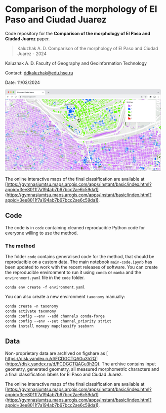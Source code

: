 # Comparison of the morphology of El Paso and Ciudad Juarez
Code repository for the **Comparison of the morphology of El Paso and Ciudad Juarez** paper.

> Kaluzhak A. D. Comparison of the morphology of El Paso and Ciudad Juarez - 2024

Kaluzhak A. D. Faculty of Geography and Geoinformation Technology

Contact: ddkaluzhak@edu.hse.ru

Date: 11/03/2024

[![map](map-exapmle.png)](https://gymnasiumtsu.maps.arcgis.com/apps/instant/basic/index.html?appid=3ee8011f7a194ab7b67bcc2ae6c59da1)

The online interactive maps of the final classification are available at [https://gymnasiumtsu.maps.arcgis.com/apps/instant/basic/index.html?appid=3ee8011f7a194ab7b67bcc2ae6c59da1](https://gymnasiumtsu.maps.arcgis.com/apps/instant/basic/index.html?appid=3ee8011f7a194ab7b67bcc2ae6c59da1).

## Code

The code is in `code` containing cleaned reproducible
Python code for everyone willing to use the method.

### The method
The folder `code` contains generalised code for the method, that should be
reproducible on a custom data. The main notebook `main-code.ipynb` has
been updated to work with the recent releases of software. You can create the
reproducible environment to run it using `conda` or `mamba` and the `environment.yaml`
file in the `code` folder.

```
conda env create -f environment.yaml
```

You can also create a new environment `taxonomy` manually:

```
conda create -n taxonomy
conda activate taxonomy
conda config --env --add channels conda-forge
conda config --env --set channel_priority strict
conda install momepy mapclassify seaborn
```

## Data

Non-proprietary data are archived on figshare as
[ https://disk.yandex.ru/d/FCDGCTQAGu3h2Q](https://disk.yandex.ru/d/FCDGCTQAGu3h2Q). The
archive contains input geometry, generated geometry, all measured morphometric
characters and a final classification labels for El Paso and Ciudad Juarez.

The online interactive maps of the final classification are available at [https://gymnasiumtsu.maps.arcgis.com/apps/instant/basic/index.html?appid=3ee8011f7a194ab7b67bcc2ae6c59da1](https://gymnasiumtsu.maps.arcgis.com/apps/instant/basic/index.html?appid=3ee8011f7a194ab7b67bcc2ae6c59da1).

